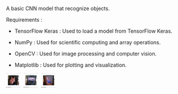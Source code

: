 A basic CNN model that recognize objects. 

Requirements : 

* TensorFlow Keras : Used to load a model from TensorFlow Keras.

* NumPy :  Used for scientific computing and array operations.

* OpenCV : Used for image processing and computer vision.

* Matplotlib : Used for plotting and visualization.

<div>
  <img src="https://github.com/imelisa1/cnn_model/blob/main/screenshots/cat.png" title="Cat alt="Cat" width="40" height="40"/>&nbsp;
  <img src="https://github.com/imelisa1/cnn_model/blob/main/screenshots/automobile.png" title="Automobile" alt="Automobile" width="40" height="40"/>&nbsp;
  <img src="https://github.com/imelisa1/cnn_model/blob/main/screenshots/bird.png" title="Bird" alt="Bird" width="40" height="40"/>&nbsp;
</div>
